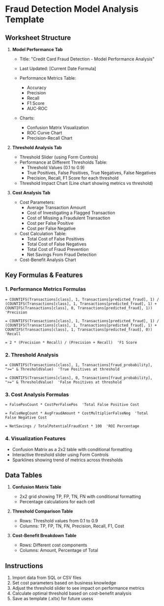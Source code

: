 # Fraud Detection Model Analysis Template

## Worksheet Structure

1. **Model Performance Tab**
   - Title: "Credit Card Fraud Detection - Model Performance Analysis"
   - Last Updated: [Current Date Formula]
   - Performance Metrics Table:
     - Accuracy
     - Precision
     - Recall
     - F1 Score
     - AUC-ROC
     
   - Charts:
     - Confusion Matrix Visualization
     - ROC Curve Chart
     - Precision-Recall Chart

2. **Threshold Analysis Tab**
   - Threshold Slider (using Form Controls)
   - Performance at Different Thresholds Table:
     - Threshold Values (0.1 to 0.9)
     - True Positives, False Positives, True Negatives, False Negatives
     - Precision, Recall, F1 Score for each threshold
   - Threshold Impact Chart (Line chart showing metrics vs threshold)

3. **Cost Analysis Tab**
   - Cost Parameters:
     - Average Transaction Amount
     - Cost of Investigating a Flagged Transaction
     - Cost of Missing a Fraudulent Transaction
     - Cost per False Positive
     - Cost per False Negative
   - Cost Calculation Table:
     - Total Cost of False Positives
     - Total Cost of False Negatives
     - Total Cost of Fraud Prevention
     - Net Savings From Fraud Detection
   - Cost-Benefit Analysis Chart

## Key Formulas & Features

### 1. Performance Metrics Formulas

```
= COUNTIFS(Transactions[class], 1, Transactions[predicted_fraud], 1) / (COUNTIFS(Transactions[class], 1, Transactions[predicted_fraud], 1) + COUNTIFS(Transactions[class], 0, Transactions[predicted_fraud], 1))  'Precision

= COUNTIFS(Transactions[class], 1, Transactions[predicted_fraud], 1) / (COUNTIFS(Transactions[class], 1, Transactions[predicted_fraud], 1) + COUNTIFS(Transactions[class], 1, Transactions[predicted_fraud], 0))  'Recall

= 2 * (Precision * Recall) / (Precision + Recall)  'F1 Score
```

### 2. Threshold Analysis

```
= COUNTIFS(Transactions[class], 1, Transactions[fraud_probability], ">=" & ThresholdValue)  'True Positives at threshold

= COUNTIFS(Transactions[class], 0, Transactions[fraud_probability], ">=" & ThresholdValue)  'False Positives at threshold
```

### 3. Cost Analysis Formulas

```
= FalsePosCount * CostPerFalsePos  'Total False Positive Cost

= FalseNegCount * AvgFraudAmount * CostMultiplierFalseNeg  'Total False Negative Cost

= NetSavings / TotalPotentialFraudCost * 100  'ROI Percentage
```

### 4. Visualization Features

- Confusion Matrix as a 2x2 table with conditional formatting
- Interactive threshold slider using Form Controls
- Sparklines showing trend of metrics across thresholds

## Data Tables

1. **Confusion Matrix Table**
   - 2x2 grid showing TP, FP, TN, FN with conditional formatting
   - Percentage calculations for each cell

2. **Threshold Comparison Table**
   - Rows: Threshold values from 0.1 to 0.9
   - Columns: TP, FP, TN, FN, Precision, Recall, F1, Cost

3. **Cost-Benefit Breakdown Table**
   - Rows: Different cost components
   - Columns: Amount, Percentage of Total

## Instructions

1. Import data from SQL or CSV files
2. Set cost parameters based on business knowledge
3. Adjust the threshold slider to see impact on performance metrics
4. Calculate optimal threshold based on cost-benefit analysis
5. Save as template (.xltx) for future usess
